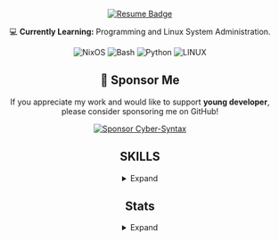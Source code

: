 


<div align="center">
	

[![Resume Badge](https://img.shields.io/badge/Resume-%23121011.svg?style=for-the-badge)](https://cyber-syntax.github.io/) 
</div>

<div align="center">



 
💻 **Currently Learning:** Programming and Linux System Administration.

![NixOS](https://img.shields.io/badge/NIXOS-5277C3.svg?style=for-the-badge&logo=NixOS&logoColor=white) ![Bash](https://img.shields.io/badge/bash-%23121011.svg?style=for-the-badge&logo=gnu-bash&logoColor=white) ![Python](https://img.shields.io/badge/python-3670A0?style=for-the-badge&logo=python&logoColor=ffdd54) ![LINUX](https://img.shields.io/badge/Linux-FCC624?style=for-the-badge&logo=linux&logoColor=black)

## **💸 Sponsor Me**

If you appreciate my work and would like to support **young developer**, please consider sponsoring me on GitHub!

[![Sponsor Cyber-Syntax](https://img.shields.io/badge/Sponsor-Cyber--Syntax-brightgreen)](https://github.com/sponsors/Cyber-Syntax)

## SKILLS
<details>
  <summary>Expand</summary>

### 📚 **Self-Taught Languages**
![Python](https://img.shields.io/badge/python-3670A0?style=for-the-badge&logo=python&logoColor=ffdd54) ![Bash](https://img.shields.io/badge/bash-%23121011.svg?style=for-the-badge&logo=gnu-bash&logoColor=white) 
  
### 🎓 **Core School Languages**
![JavaScript](https://img.shields.io/badge/javascript-%23323330.svg?style=for-the-badge&logo=javascript&logoColor=%23F7DF1E) ![C++](https://img.shields.io/badge/c++-%2300599C.svg?style=for-the-badge&logo=c%2B%2B&logoColor=white) 
![C#](https://img.shields.io/badge/C%23-239120?style=for-the-badge&logo=c-sharp&logoColor=white)
![MySQL](https://img.shields.io/badge/MySQL-%230074a1.svg?style=for-the-badge&logo=mysql&logoColor=white) 
![Microsoft SQL Server](https://img.shields.io/badge/Microsoft_SQL_Server-CC2927?style=for-the-badge&logo=microsoft-sql-server&logoColor=white) 
![MATLAB](https://img.shields.io/badge/MATLAB-0076A8?style=for-the-badge&logo=mathworks&logoColor=white) 
![HTML](https://img.shields.io/badge/HTML5-E34F26?style=for-the-badge&logo=html5&logoColor=white) 
![CSS](https://img.shields.io/badge/CSS3-1572B6?style=for-the-badge&logo=css3&logoColor=white) 
![PHP](https://img.shields.io/badge/PHP-777BB4?style=for-the-badge&logo=php&logoColor=white)
![Joomla](https://img.shields.io/badge/Joomla-%23716EAA.svg?style=for-the-badge&logo=joomla&logoColor=white) ![WordPress](https://img.shields.io/badge/WordPress-%2321759B.svg?style=for-the-badge&logo=wordpress&logoColor=white)

### **Self-Taught Skills**
![LINUX](https://img.shields.io/badge/Linux-FCC624?style=for-the-badge&logo=linux&logoColor=black) ![Git](https://img.shields.io/badge/git-%23F05033.svg?style=for-the-badge&logo=git&logoColor=white) ![GitHub](https://img.shields.io/badge/github-%23121011.svg?style=for-the-badge&logo=github&logoColor=white) ![GitHub Pages](https://img.shields.io/badge/GitHub_Pages-%23327FC7.svg?style=for-the-badge&logo=github&logoColor=white) ![Markdown](https://img.shields.io/badge/markdown-%23000000.svg?style=for-the-badge&logo=markdown&logoColor=white) ![Hugo](https://img.shields.io/badge/Hugo-%23FF4088.svg?style=for-the-badge&logo=hugo&logoColor=white)
 ![Apache](https://img.shields.io/badge/apache-%23D42029.svg?style=for-the-badge&logo=apache&logoColor=white) ![Jekyll](https://img.shields.io/badge/Jekyll-%23CC0000.svg?style=for-the-badge&logo=jekyll&logoColor=white) ![Bootstrap](https://img.shields.io/badge/Bootstrap-563D7C?style=for-the-badge&logo=bootstrap&logoColor=white)  ![WampServer](https://img.shields.io/badge/WampServer-%23FF7F50.svg?style=for-the-badge&logo=wampserver&logoColor=white)
![XAMPP](https://img.shields.io/badge/XAMPP-%2300D7A0.svg?style=for-the-badge&logo=xampp&logoColor=white)
  

### **Others**
![Next Cloud](https://img.shields.io/badge/Next%20Cloud-0B94DE?style=for-the-badge&logo=nextcloud&logoColor=white) ![NeoVim](https://img.shields.io/badge/NeoVim-%2357A143.svg?style=for-the-badge&logo=neovim&logoColor=white) ![Vim](https://img.shields.io/badge/VIM-%2311AB00.svg?style=for-the-badge&logo=vim&logoColor=white) ![DigitalOcean](https://img.shields.io/badge/DigitalOcean-%230167ff.svg?style=for-the-badge&logo=digitalOcean&logoColor=white) ![Visual Studio Code](https://img.shields.io/badge/Visual%20Studio%20Code-0078d7.svg?style=for-the-badge&logo=visual-studio-code&logoColor=white) ![Visual Basic](https://img.shields.io/badge/Visual_Basic-0076A8?style=for-the-badge&logo=visual-studio&logoColor=white) ![LibreOffice](https://img.shields.io/badge/LibreOffice-%2318A303?style=for-the-badge&logo=LibreOffice&logoColor=white) 

### 🐧 Operating Systems
![Arch](https://img.shields.io/badge/Arch%20Linux-1793D1?logo=arch-linux&logoColor=fff&style=for-the-badge) ![Debian](https://img.shields.io/badge/Debian-D70A53?style=for-the-badge&logo=debian&logoColor=white) ![Fedora](https://img.shields.io/badge/Fedora-294172?style=for-the-badge&logo=fedora&logoColor=white) ![Kali](https://img.shields.io/badge/Kali-268BEE?style=for-the-badge&logo=kalilinux&logoColor=white) ![Linux Mint](https://img.shields.io/badge/Linux%20Mint-87CF3E?style=for-the-badge&logo=Linux%20Mint&logoColor=white) ![Manjaro](https://img.shields.io/badge/Manjaro-35BF5C?style=for-the-badge&logo=Manjaro&logoColor=white)   ![Tails](https://img.shields.io/badge/Tails%20-56347C?&style=for-the-badge&logo=tails&logoColor=white) ![Qubes OS](https://img.shields.io/badge/Qubes_OS-%23724272.svg?style=for-the-badge&logo=qubes-os&logoColor=white) ![Windows XP](https://img.shields.io/badge/Windows%20xp-003399?style=for-the-badge&logo=windowsxp&logoColor=white) ![Windows 11](https://img.shields.io/badge/Windows%2011-%230079d5.svg?style=for-the-badge&logo=Windows%2011&logoColor=white) ![Whonix](https://img.shields.io/badge/Whonix-%23424242.svg?style=for-the-badge&logo=https://www.whonix.org/w/images/1/19/Whonix-logo.svg&logoColor=white) ![Pop!\_OS](https://img.shields.io/badge/Pop!_OS-48B9C7?style=for-the-badge&logo=Pop!_OS&logoColor=white) ![Gentoo](https://img.shields.io/badge/Gentoo-54487A?style=for-the-badge&logo=gentoo&logoColor=white) ![NixOS](https://img.shields.io/badge/NIXOS-5277C3.svg?style=for-the-badge&logo=NixOS&logoColor=white)
  
</details>

## Stats
 <details>
<summary>Expand</summary>
   
![Cyber-Syntax's GitHub stats](https://github-readme-stats.vercel.app/api?username=Cyber-Syntax&show_icons=true&theme=nord&show=reviews,discussions_started,discussions_answered,prs_merged)
[![Top Langs](https://github-readme-stats.vercel.app/api/top-langs/?username=Cyber-Syntax&layout=compact&theme=nord)](https://github.com/anuraghazra/github-readme-stats) 

[![](https://github-readme-streak-stats.herokuapp.com?user=Cyber-Syntax&theme=nord&hide_border=true&date_format=j%20M%5B%20Y%5D)](https://git.io/streak-stats)
[![](https://github-readme-streak-stats.herokuapp.com?user=Cyber-Syntax&theme=nord&hide_border=true&date_format=j%20M%5B%20Y%5D&exclude_days=Sun)](https://git.io/streak-stats)
![](https://github-readme-streak-stats.herokuapp.com/?user=cyber-syntax&theme=nord&hide_border=false)

![](https://github-contributor-stats.vercel.app/api?username=cyber-syntax&limit=5&theme=nord&combine_all_yearly_contributions=true)
![](https://github-profile-trophy.vercel.app/?username=cyber-syntax&theme=nord&no-frame=true&no-bg=false&margin-w=4)

</details>
